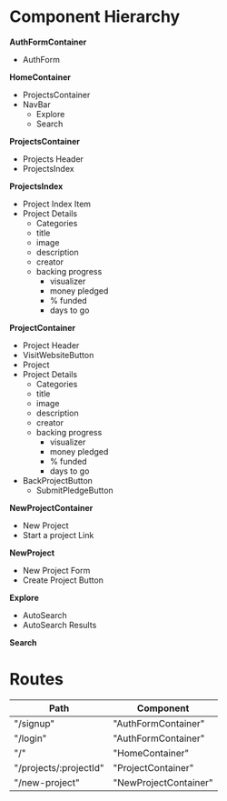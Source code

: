 # Component Hierarchy

**AuthFormContainer**
* AuthForm

**HomeContainer**
* ProjectsContainer
* NavBar
  * Explore
  * Search

**ProjectsContainer**
* Projects Header
* ProjectsIndex

**ProjectsIndex**
* Project Index Item
* Project Details
  * Categories
  * title
  * image
  * description
  * creator
  * backing progress
    * visualizer
    * money pledged
    * % funded
    * days to go

**ProjectContainer**
* Project Header
* VisitWebsiteButton
* Project
* Project Details
  * Categories
  * title
  * image
  * description
  * creator
  * backing progress
    * visualizer
    * money pledged
    * % funded
    * days to go
* BackProjectButton
  * SubmitPledgeButton

**NewProjectContainer**
* New Project
* Start a project Link

**NewProject**
* New Project Form
* Create Project Button

**Explore**
* AutoSearch
* AutoSearch Results

**Search**


# Routes

| Path          | Component     |    
| ------------- |---------------|
| "/signup"     | "AuthFormContainer" |
| "/login"      | "AuthFormContainer"     |
| "/"           | "HomeContainer"      |  
| "/projects/:projectId"     | "ProjectContainer" |
| "/new-project"      | "NewProjectContainer"     |
